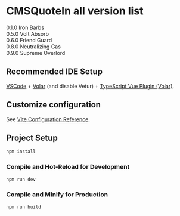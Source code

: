 # CMSQuoteIn all version list

0.1.0 Iron Barbs <br />
0.5.0 Volt Absorb <br />
0.6.0 Friend Guard <br />
0.8.0 Neutralizing Gas <br />
0.9.0 Supreme Overlord <br />
## Recommended IDE Setup

[VSCode](https://code.visualstudio.com/) + [Volar](https://marketplace.visualstudio.com/items?itemName=Vue.volar) (and disable Vetur) + [TypeScript Vue Plugin (Volar)](https://marketplace.visualstudio.com/items?itemName=Vue.vscode-typescript-vue-plugin).

## Customize configuration

See [Vite Configuration Reference](https://vitejs.dev/config/).

## Project Setup

```sh
npm install
```

### Compile and Hot-Reload for Development

```sh
npm run dev
```

### Compile and Minify for Production

```sh
npm run build
```
